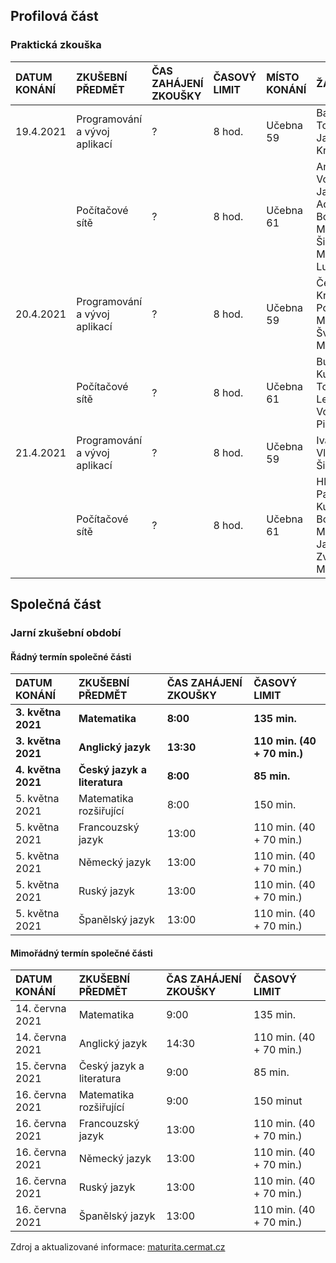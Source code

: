 ## Profilová část
### Praktická zkouška
| DATUM KONÁNÍ | ZKUŠEBNÍ PŘEDMĚT              | ČAS ZAHÁJENÍ ZKOUŠKY | ČASOVÝ LIMIT            | MÍSTO KONÁNÍ | ŽÁCI                                                            |
| :----------- | :---------------------------- | :------------------- | :---------------------- | :----------- | :-------------------------------------------------------------- |
| 19.4.2021    | Programování a vývoj aplikací | ?                    | 8 hod.                  | Učebna 59    | Batelka Tomáš, Jania Kryštof                                    |
|              | Počítačové sítě               | ?                    | 8 hod.                  | Učebna 61    | Antuš Vojtěch, Jablonovský Adam Bohumil, Matouš Šimon, Moravcová Lucie Anna |
| 20.4.2021    | Programování a vývoj aplikací | ?                    | 8 hod.                  | Učebna 59    | Čejchan Kryštof, Poličanský Matěj, Švába Martin                 |
|              | Počítačové sítě               | ?                    | 8 hod.                  | Učebna 61    | Buchta Petr, Kučera Tomáš, Lehký Vojtěch, Pilař Filip           |
| 21.4.2021    | Programování a vývoj aplikací | ?                    | 8 hod.                  | Učebna 59    | Ivančo Vladislav, Šimek Filip                                   |
|              | Počítačové sítě               | ?                    | 8 hod.                  | Učebna 61    | Hlubuček Patrik, Kulhánek Bohdan, Mateička Jan, Zvoníček Martin |

## Společná část
### Jarní zkušební období
#### Řádný termín společné části
| DATUM KONÁNÍ       |	ZKUŠEBNÍ PŘEDMĚT            |	ČAS ZAHÁJENÍ ZKOUŠKY | 	ČASOVÝ LIMIT               |
| :----------------- | :--------------------------- | :------------------- | :-------------------------- |
| **3. května 2021** | **Matematika**               | **8:00**             | **135 min.**                |
| **3. května 2021** | **Anglický jazyk**           | **13:30**            | **110 min. (40 + 70 min.)** |
| **4. května 2021** | **Český jazyk a literatura** | **8:00**             | **85 min.**                 |
| 5. května 2021     | Matematika rozšiřující       | 8:00                 | 150 min.                    |
| 5. května 2021     | Francouzský jazyk            | 13:00                | 110 min. (40 + 70 min.)     |
| 5. května 2021     | Německý jazyk                | 13:00                | 110 min. (40 + 70 min.)     |
| 5. května 2021     | Ruský jazyk                  | 13:00                | 110 min. (40 + 70 min.)     |
| 5. května 2021     | Španělský jazyk              | 13:00                | 110 min. (40 + 70 min.)     |

#### Mimořádný termín společné části
| DATUM KONÁNÍ    | ZKUŠEBNÍ PŘEDMĚT         | ČAS ZAHÁJENÍ ZKOUŠKY | ČASOVÝ LIMIT            |
| :-------------- | :----------------------- | :------------------- | :---------------------- |
| 14. června 2021 |	Matematika               | 9:00                 | 135 min.                |
| 14. června 2021 | Anglický jazyk           | 14:30                | 110 min. (40 + 70 min.) |
| 15. června 2021 | Český jazyk a literatura | 9:00                 | 85 min.                 |
| 16. června 2021 | Matematika rozšiřující   | 9:00                 | 150 minut               |
| 16. června 2021 | Francouzský jazyk        | 13:00                | 110 min. (40 + 70 min.) |
| 16. června 2021 | Německý jazyk            | 13:00                | 110 min. (40 + 70 min.) |
| 16. června 2021 | Ruský jazyk              | 13:00                | 110 min. (40 + 70 min.) |
| 16. června 2021 | Španělský jazyk          | 13:00                | 110 min. (40 + 70 min.) |

Zdroj a aktualizované informace: [maturita.cermat.cz](https://maturita.cermat.cz/menu/maturitni-zkouska/maturitni-kalendar)
